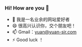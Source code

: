 ### Hi! How are you 👋


- 🔭 我是一名业余的网站爱好者
- 😄 很高兴认识你，交个朋友吧！
- 📫 Gmail：yuan@yuan-sir.com
- ⚡ Good luck ！

